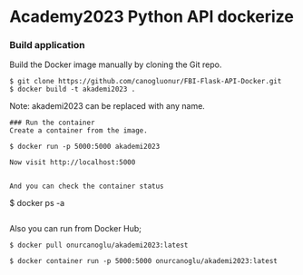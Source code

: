 # Academy2023 Python API dockerize

### Build application
Build the Docker image manually by cloning the Git repo.
```
$ git clone https://github.com/canogluonur/FBI-Flask-API-Docker.git
$ docker build -t akademi2023 .
```
Note: akademi2023 can be replaced with any name.
```
### Run the container
Create a container from the image.
```
```
$ docker run -p 5000:5000 akademi2023 
```
```
Now visit http://localhost:5000


And you can check the container status
```
$ docker ps -a 
```

```
Also you can run from Docker Hub;
```
$ docker pull onurcanoglu/akademi2023:latest
```
```
$ docker container run -p 5000:5000 onurcanoglu/akademi2023:latest
```
